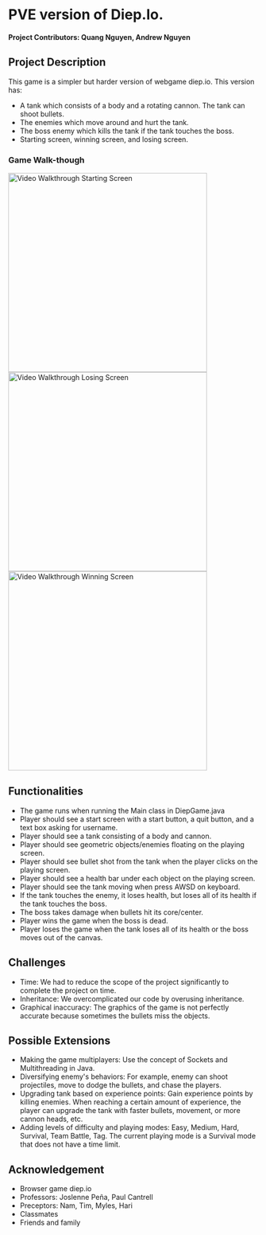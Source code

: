 # PVE version of Diep.Io.

#### Project Contributors: Quang Nguyen, Andrew Nguyen

## Project Description
This game is a simpler but harder version of webgame diep.io. This version has:
- A tank which consists of a body and a rotating cannon. The tank can shoot bullets.
- The enemies which move around and hurt the tank.
- The boss enemy which kills the tank if the tank touches the boss.
- Starting screen, winning screen, and losing screen.

### Game Walk-though

<img src='https://i.imgur.com/4hPv4T6.gif' title='Video Walkthrough' width= 400 alt='Video Walkthrough Starting Screen'/>

<img src='https://i.imgur.com/qsrjLwQ.gif' title='Video Walkthrough Losing Screen' width= 400 alt='Video Walkthrough Losing Screen'/>

<img src='https://i.imgur.com/vNXIISq.gif' title='Video Walkthrough Winning Screen' width= 400 alt='Video Walkthrough Winning Screen'/>

## Functionalities
- The game runs when running the Main class in DiepGame.java
- Player should see a start screen with a start button, a quit button, and a text box asking for username. 
- Player should see a tank consisting of a body and cannon. 
- Player should see geometric objects/enemies floating on the playing screen.
- Player should see bullet shot from the tank when the player clicks on the playing screen.
- Player should see a health bar under each object on the playing screen.
- Player should see the tank moving when press AWSD on keyboard.
- If the tank touches the enemy, it loses health, but loses all of its health if the tank touches the boss.
- The boss takes damage when bullets hit its core/center.
- Player wins the game when the boss is dead.
- Player loses the game when the tank loses all of its health or the boss moves out of the canvas.

## Challenges
- Time: We had to reduce the scope of the project significantly to complete the project on time.
- Inheritance: We overcomplicated our code by overusing inheritance. 
- Graphical inaccuracy: The graphics of the game is not perfectly accurate because sometimes the bullets miss the objects.

## Possible Extensions
- Making the game multiplayers: Use the concept of Sockets and Multithreading in Java.
- Diversifying enemy's behaviors: For example, enemy can shoot projectiles, move to dodge the bullets, and chase the players.
- Upgrading tank based on experience points: Gain experience points by killing enemies. When reaching a certain amount of experience, the player can upgrade the tank with faster bullets, movement, or more cannon heads, etc.
- Adding levels of difficulty and playing modes: Easy, Medium, Hard, Survival, Team Battle, Tag. The current playing mode is a Survival mode that does not have a time limit.

## Acknowledgement
- Browser game diep.io
- Professors: Joslenne Peña, Paul Cantrell
- Preceptors: Nam, Tim, Myles, Hari
- Classmates
- Friends and family
